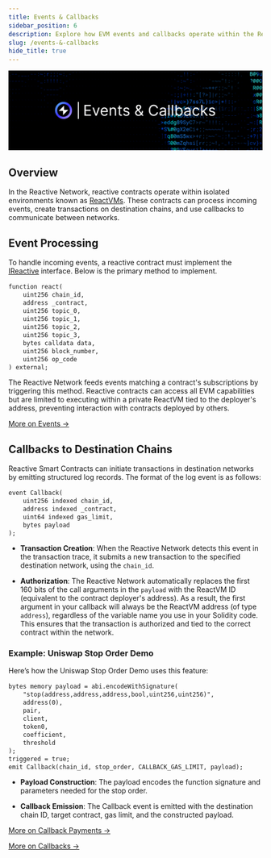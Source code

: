 ```yaml
---
title: Events & Callbacks
sidebar_position: 6
description: Explore how EVM events and callbacks operate within the Reactive Network.
slug: /events-&-callbacks
hide_title: true
---
```


![Events and Callbacks Image](./img/events-and-callbacks.jpg)

## Overview

In the Reactive Network, reactive contracts operate within isolated environments known as [ReactVMs](./reactvm.md). These contracts can process incoming events, create transactions on destination chains, and use callbacks to communicate between networks.

## Event Processing

To handle incoming events, a reactive contract must implement the [IReactive](https://github.com/Reactive-Network/reactive-smart-contract-demos/blob/main/src/IReactive.sol) interface. Below is the primary method to implement.

```solidity
function react(
    uint256 chain_id,
    address _contract,
    uint256 topic_0,
    uint256 topic_1,
    uint256 topic_2,
    uint256 topic_3,
    bytes calldata data,
    uint256 block_number,
    uint256 op_code
) external;
```

The Reactive Network feeds events matching a contract's subscriptions by triggering this method. Reactive contracts can access all EVM capabilities but are limited to executing within a private ReactVM tied to the deployer's address, preventing interaction with contracts deployed by others.

[More on Events →](../education/module-1/how-events-work)

## Callbacks to Destination Chains

Reactive Smart Contracts can initiate transactions in destination networks by emitting structured log records. The format of the log event is as follows:

```solidity
event Callback(
    uint256 indexed chain_id,
    address indexed _contract,
    uint64 indexed gas_limit,
    bytes payload
);
```

- **Transaction Creation**: When the Reactive Network detects this event in the transaction trace, it submits a new transaction to the specified destination network, using the `chain_id`.

- **Authorization**: The Reactive Network automatically replaces the first 160 bits of the call arguments in the `payload` with the ReactVM ID (equivalent to the contract deployer's address). As a result, the first argument in your callback will always be the ReactVM address (of type `address`), regardless of the variable name you use in your Solidity code. This ensures that the transaction is authorized and tied to the correct contract within the network.

### Example: Uniswap Stop Order Demo

Here’s how the Uniswap Stop Order Demo uses this feature:

```solidity
bytes memory payload = abi.encodeWithSignature(
    "stop(address,address,address,bool,uint256,uint256)",
    address(0),
    pair,
    client,
    token0,
    coefficient,
    threshold
);
triggered = true;
emit Callback(chain_id, stop_order, CALLBACK_GAS_LIMIT, payload);
```

- **Payload Construction**: The payload encodes the function signature and parameters needed for the stop order.

- **Callback Emission**: The Callback event is emitted with the destination chain ID, target contract, gas limit, and the constructed payload.

[More on Callback Payments →](./system-contract.md#callback-payments)

[More on Callbacks →](../education/module-1/how-events-work#callbacks-to-destination-chains)